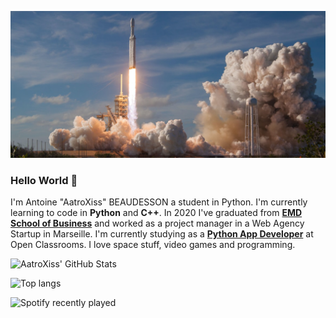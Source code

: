 ![header](assets/cover.png)

### Hello World 👋

I'm Antoine "AatroXiss" BEAUDESSON a student in Python. I'm currently learning to code in **Python** and **C++**.
In 2020 I've graduated from **[EMD School of Business](https://www.emd-management.fr/)** and worked as a project manager in a Web Agency Startup in Marseille.
I'm currently studying as a [**Python App Developer**](https://openclassrooms.com/en/paths/514-python-developer) at Open Classrooms.
I love space stuff, video games and programming.

![AatroXiss' GitHub Stats](https://github-readme-stats.vercel.app/api?username=AatroXissTV&show_icons=tru&count_private=True&theme=dark)

![Top langs](https://github-readme-stats.vercel.app/api/top-langs/?username=AatroXissTV&theme=dark)

![Spotify recently played](https://spotify-recently-played-readme.vercel.app/api?user=11120021353)
